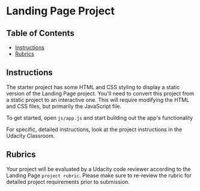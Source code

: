 # Landing Page Project

## Table of Contents

* [Instructions](#instructions)
* [Rubrics](#Rubrics)

## Instructions

The starter project has some HTML and CSS styling to display a static version of the Landing Page project. You'll need to convert this project from a static project to an interactive one. This will require modifying the HTML and CSS files, but primarily the JavaScript file.

To get started, open `js/app.js` and start building out the app's functionality

For specific, detailed instructions, look at the project instructions in the Udacity Classroom.

## Rubrics
Your project will be evaluated by a Udacity code reviewer according to the Landing Page `project rubric`. Please make sure to re-review the rubric for detailed project requirements prior to submission.
